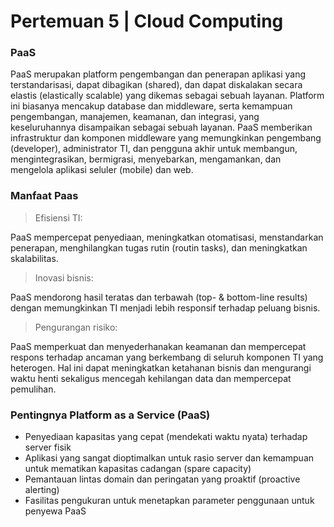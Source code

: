 # Pertemuan 5 | Cloud Computing

### PaaS

PaaS merupakan platform pengembangan dan penerapan aplikasi yang terstandarisasi, dapat dibagikan (shared), dan dapat diskalakan secara elastis (elastically scalable) yang dikemas sebagai sebuah layanan. Platform ini biasanya mencakup
database dan middleware, serta kemampuan pengembangan, manajemen, keamanan, dan integrasi, yang keseluruhannya disampaikan sebagai sebuah layanan. PaaS memberikan infrastruktur dan komponen middleware yang memungkinkan pengembang (developer), administrator TI, dan pengguna akhir untuk membangun, mengintegrasikan, bermigrasi, menyebarkan, mengamankan, dan
mengelola aplikasi seluler (mobile) dan web.

### Manfaat Paas
> Efisiensi TI: 

PaaS mempercepat penyediaan, meningkatkan otomatisasi, menstandarkan penerapan, menghilangkan tugas rutin (routin tasks), dan meningkatkan skalabilitas.

> Inovasi bisnis: 

PaaS mendorong hasil teratas dan terbawah (top- & bottom-line results) dengan memungkinkan TI menjadi lebih responsif terhadap peluang bisnis.

> Pengurangan risiko:

PaaS memperkuat dan menyederhanakan keamanan dan mempercepat respons terhadap ancaman yang berkembang di seluruh komponen TI yang heterogen. Hal ini dapat meningkatkan ketahanan bisnis dan mengurangi waktu henti sekaligus mencegah kehilangan data dan mempercepat pemulihan.

### Pentingnya Platform as a Service (PaaS)

 - Penyediaan kapasitas yang cepat (mendekati waktu nyata) terhadap server fisik
 - Aplikasi yang sangat dioptimalkan untuk rasio server dan kemampuan untuk mematikan kapasitas cadangan (spare capacity)
 - Pemantauan lintas domain dan peringatan yang proaktif (proactive alerting)
 - Fasilitas pengukuran untuk menetapkan parameter penggunaan untuk penyewa PaaS
